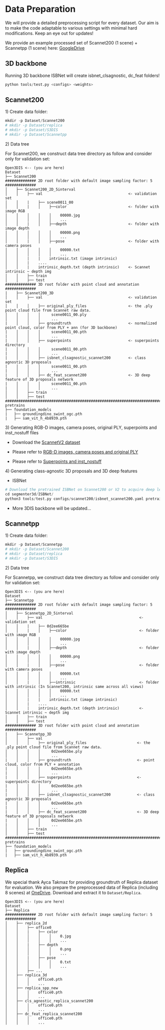 # Data Preparation

We will provide a detailed preprocessing script for every dataset. Our aim is to make the code adaptable to various settings with minimal hard modifications. Keep an eye out for updates!

We provide an example processed set of Scannet200 (1 scene) + Scannetpp (1 scene) here: [GoogleDrive](https://drive.google.com/file/d/1eavd3il1s9r5tq50BK3hqmE0TtQ68kHU/view?usp=sharing)

## 3D backbone

Running 3D backbone ISBNet will create isbnet_clsagnostic, dc_feat folders!

```python
python tools/test.py <configs> <weights>

```

## Scannet200
1\) Create data folder:
```python
mkdir -p Dataset/Scannet200
# mkdir -p Dataset/replica
# mkdir -p Dataset/S3DIS
# mkdir -p Dataset/Scannetpp

```
2\) Data tree

For Scannet200, we construct data tree directory as follow and consider only for validation set:

```
Open3DIS <-- (you are here)
Dataset
├── Scannet200
############## 2D root folder with default image sampling factor: 5 ##############
│    ├── Scannet200_2D_5interval 
│    │    ├── val                                       <- validation set
│    │    |    ├── scene0011_00
│    │    |    │    ├──color                            <- folder with image RGB
│    │    │    │    │    00000.jpg
│    │    │    │    │    ...
│    │    |    │    ├──depth                            <- folder with image depth
│    │    │    │    │    00000.png
│    │    │    │    │    ...
│    │    |    │    ├──pose                             <- folder with camera poses
│    │    │    │    │    00000.txt
│    │    │    │    │    ...
│    │    |    |    intrinsic.txt (image intrinsic)
│    │    |    ....
│    │    |    intrinsic_depth.txt (depth intrinsic)    <- Scannet intrinsic ~ depth img
│    │    ├── train
│    │    ├── test 
############## 3D root folder with point cloud and annotation ##############
|    ├── Scannet200_3D
│    │    ├── val                                       <- validation set
│    │    │    ├── original_ply_files                   <- the .ply point cloud file from Scannet raw data.
│    │    │    │     scene0011_00.ply
│    │    │    │     ...
|    │    │    ├── groundtruth                          <- normalized point cloud, color from PLY + ann (for 3D backbone)
|    │    │    │     scene0011_00.pth           
|    │    │    │     ...
|    │    │    ├── superpoints                          <- superpoints directory
|    │    │    │     scene0011_00.pth
|    │    │    │     ...
|    │    │    ├── isbnet_clsagnostic_scannet200        <- class agnostic 3D proposals
|    │    │    │     scene0011_00.pth
|    │    │    │     ...
|    │    │    ├── dc_feat_scannet200                   <- 3D deep feature of 3D proposals network
|    │    │    │     scene0011_00.pth
|    │    │    │     ...
│    │    ├── train
│    │    ├── test 
####################################################################################
pretrains
├── foundation_models
|   ├── groundingdino_swint_ogc.pth
|   ├── sam_vit_h_4b8939.pth
```

3\) Generating RGB-D images, camera poses, original PLY, superpoints and inst_nostuff files

* Download the [ScannetV2 dataset](http://www.scan-net.org/)

* Please refer to [RGB-D images, camera poses and original PLY](https://github.com/ScanNet/ScanNet/tree/master/SensReader/python)

* Please refer to [Superpoints and inst_nostuff](https://github.com/VinAIResearch/ISBNet/tree/master/dataset/scannet200)

4\) Generating class-agnostic 3D proposals and 3D deep features

* ISBNet

```python
# Download the pretrained ISBNet on Scannet200 or V2 to acquire deep level feature
cd segmenter3d/ISBNet/
python3 tools/test.py configs/scannet200/isbnet_scannet200.yaml pretrains/scannet200/head_scannetv2_200_val.pth
```

* More 3DIS backbone will be updated...

## Scannetpp
1\) Create data folder:
```python
mkdir -p Dataset/Scannetpp
# mkdir -p Dataset/Scannet200
# mkdir -p Dataset/replica
# mkdir -p Dataset/S3DIS

```
2\) Data tree


For Scannetpp, we construct data tree directory as follow and consider only for validation set:

```
Open3DIS <-- (you are here)
Dataset
├── Scannetpp
############## 2D root folder with default image sampling factor: 5 ##############
│    ├── Scannetpp_2D_5interval 
│    │    ├── val                                            <- validation set
│    │    |    ├── 0d2ee665be
│    │    |    │    ├──color                                 <- folder with image RGB
│    │    │    │    │    00000.jpg
│    │    │    │    │    ...
│    │    |    │    ├──depth                                 <- folder with image depth
│    │    │    │    │    00000.png
│    │    │    │    │    ...
│    │    |    │    ├──pose                                  <- folder with camera poses
│    │    │    │    │    00000.txt
│    │    │    │    │    ...
│    │    |    │    ├──intrinsic                             <- folder with intrinsic (In Scannet200, intrinsic same across all views)
│    │    │    │    │    00000.txt
│    │    │    │    │    ...
│    │    |    |    intrinsic.txt (image intrinsic)
│    │    |    ....
│    │    |    intrinsic_depth.txt (depth intrinsic)         <- Scannet intrinsic ~ depth img
│    │    ├── train
│    │    ├── test 
############## 3D root folder with point cloud and annotation ##############
|    ├── Scannetpp_3D
│    │    ├── val                                            
│    │    │    ├── original_ply_files                       <- the .ply point cloud file from Scannet raw data.
│    │    │    │     0d2ee665be.ply
│    │    │    │     ...
|    │    │    ├── groundtruth                              <- point cloud, color from PLY + annotation
|    │    │    │     0d2ee665be.pth           
|    │    │    │     ...
|    │    │    ├── superpoints                              <- superpoints directory
|    │    │    │     0d2ee665be.pth
|    │    │    │     ...
|    │    │    ├── isbnet_clsagnostic_scannet200            <- class agnostic 3D proposals
|    │    │    │     0d2ee665be.pth
|    │    │    │     ...
|    │    │    ├── dc_feat_scannet200                       <- 3D deep feature of 3D proposals network
|    │    │    │     0d2ee665be.pth
|    │    │    │     ...
│    │    ├── train
│    │    ├── test 
####################################################################################
pretrains
├── foundation_models
|   ├── groundingdino_swint_ogc.pth
|   ├── sam_vit_h_4b8939.pth
```

## Replica

We special thank Ayca Takmaz for providing groundtruth of Replica dataset for evaluation. We also prepare the preprocessed data of Replica (including 8 scenes) at [OneDrive](https://umass-my.sharepoint.com/:u:/g/personal/tdngo_umass_edu/ERkM9wSgo1BJoZqNOwBuhlABgw42v5P5oiZCChjA3ZQ1og?e=bIYEKx). Download and extract it to `Dataset/Replica`.

```
Open3DIS <-- (you are here)
Dataset
├── Replica
############## 2D root folder with default image sampling factor: 5 ##############
│    ├── replica_2d 
│    │    ├── office0             
│    │    |    ├── color
│    │    │    │    │    0.jpg
│    │    │    │    │    ...
│    │    |    ├── depth
│    │    │    │    │    0.png
│    │    │    │    │    ...
│    │    |    ├── pose     
│    │    │    │    │    0.txt
│    │    │    │    │    ...
│    │    ├── ...
│    ├── replica_3d 
│    │    │    office0.pth
│    │    │    ...
│    ├── replica_spp_new 
│    │    │    office0.pth
│    │    │    ...
│    ├── cls_agnostic_replica_scannet200 
│    │    │    office0.pth
│    │    │    ...
│    ├── dc_feat_replica_scannet200 
│    │    │    office0.pth
│    │    │    ...
